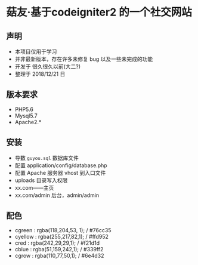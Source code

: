 # 菇友·基于codeigniter2 的一个社交网站

## 声明

* 本项目仅用于学习
* 并非最新版本，存在许多未修复 bug 以及一些未完成的功能
* 开发于 很久很久以前(大二?)
* 整理于 2018/12/21 日

## 版本要求
* PHP5.6
* Mysql5.7
* Apache2.*

## 安装
* 导数 `guyou.sql` 数据库文件
* 配置 application/config/database.php
* 配置 Apache 服务器 vhost 到入口文件
* uploads 目录写入权限
* xx.com——主页
* xx.com/admin  后台，admin/admin

## 配色

- cgreen : rgba(118,204,53, 1); / #76cc35
- cyellow : rgba(255,217,82,1); / #ffd952
- cred : rgba(242,29,29,1); / #f21d1d
- cblue : rgba(51,159,242,1); / #339ff2
- cgrow : rgba(110,77,50,1); / #6e4d32